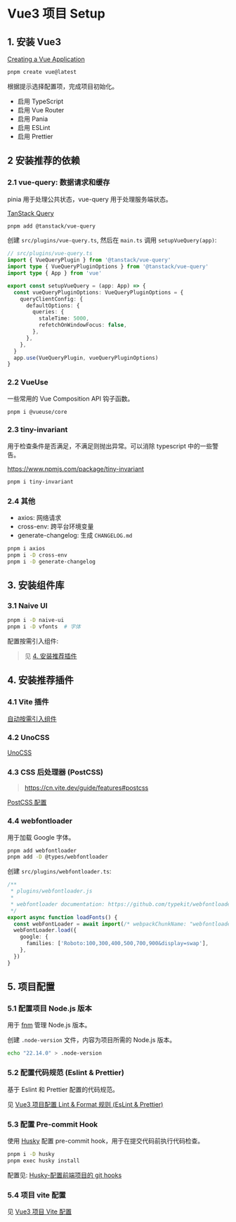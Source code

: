 # Vue3 项目 Setup

## 1. 安装 Vue3

[Creating a Vue Application](https://vuejs.org/guide/quick-start.html#creating-a-vue-application)

```bash
pnpm create vue@latest
```

根据提示选择配置项，完成项目初始化。

* 启用 TypeScript
* 启用 Vue Router
* 启用 Pania
* 启用 ESLint
* 启用 Prettier

## 2 安装推荐的依赖

### 2.1 vue-query: 数据请求和缓存

pinia 用于处理公共状态，vue-query 用于处理服务端状态。

[TanStack Query](https://tanstack.com/query/latest/docs/framework/vue/overview)

```bash
pnpm add @tanstack/vue-query
```

创建 `src/plugins/vue-query.ts`, 然后在 `main.ts` 调用 `setupVueQuery(app)`:

```typescript
// src/plugins/vue-query.ts
import { VueQueryPlugin } from '@tanstack/vue-query'
import type { VueQueryPluginOptions } from '@tanstack/vue-query'
import type { App } from 'vue'

export const setupVueQuery = (app: App) => {
  const vueQueryPluginOptions: VueQueryPluginOptions = {
    queryClientConfig: {
      defaultOptions: {
        queries: {
          staleTime: 5000,
          refetchOnWindowFocus: false,
        },
      },
    },
  }
  app.use(VueQueryPlugin, vueQueryPluginOptions)
}
```

### 2.2 VueUse

一些常用的 Vue Composition API 钩子函数。

```bash
pnpm i @vueuse/core
```

### 2.3 tiny-invariant

用于检查条件是否满足，不满足则抛出异常。可以消除 typescript 中的一些警告。

<https://www.npmjs.com/package/tiny-invariant>

```bash
pnpm i tiny-invariant
```

### 2.4 其他

* axios: 网络请求
* cross-env: 跨平台环境变量
* generate-changelog: 生成 `CHANGELOG.md`

```bash
pnpm i axios
pnpm i -D cross-env
pnpm i -D generate-changelog
```

## 3. 安装组件库

### 3.1 Naive UI

```bash
pnpm i -D naive-ui
pnpm i -D vfonts  # 字体
```

配置按需引入组件:

> 见 [4. 安装推荐插件](#4-安装推荐插件)

## 4. 安装推荐插件

### 4.1 Vite 插件

[自动按需引入组件](./Vue3自动按需引入组件(unplugin-vue-components).md)

### 4.2 UnoCSS

[UnoCSS](./Vue3%20UnoCSS安装和配置.md)

### 4.3 CSS 后处理器 (PostCSS)

> <https://cn.vite.dev/guide/features#postcss>

[PostCSS 配置](./Vue3%20PostCSS配置.md)

### 4.4 webfontloader

用于加载 Google 字体。

```bash
pnpm add webfontloader
pnpm add -D @types/webfontloader
```

创建 `src/plugins/webfontloader.ts`:

```typescript
/**
 * plugins/webfontloader.js
 *
 * webfontloader documentation: https://github.com/typekit/webfontloader
 */
export async function loadFonts() {
  const webFontLoader = await import(/* webpackChunkName: "webfontloader" */ 'webfontloader')
  webFontLoader.load({
    google: {
      families: ['Roboto:100,300,400,500,700,900&display=swap'],
    },
  })
}
```

## 5. 项目配置

### 5.1 配置项目 Node.js 版本

用于 [fnm](https://github.com/Schniz/fnm?tab=readme-ov-file) 管理 Node.js 版本。

创建 `.node-version` 文件，内容为项目所需的 Node.js 版本。

```bash
echo "22.14.0" > .node-version
```

### 5.2 配置代码规范 (Eslint & Prettier)

基于 Eslint 和 Prettier 配置的代码规范。

见 [Vue3 项目配置 Lint & Format 规则 (EsLint & Prettier)](./Vue3项目配置Lint&Format规则(EsLint&Prettier).md)

### 5.3 配置 Pre-commit Hook

使用 [Husky](https://typicode.github.io/husky/) 配置 pre-commit hook，用于在提交代码前执行代码检查。

```bash
pnpm i -D husky
pnpm exec husky install
```

配置见: [Husky-配置前端项目的 git hooks](../Husky-配置前端项目的git%20hooks.md)

### 5.4 项目 vite 配置

见 [Vue3 项目 Vite 配置](./Vue3项目Vite配置.md)
